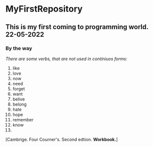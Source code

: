 # MyFirstRepository
## This is my first coming to programming world. 22-05-2022


### By the way
*There are some verbs, that are not used in continiuos forms:*
1. like                          
2. love                          
3. now                           
4. need                          
5. forget                        
6. want
7. belive
8. belong
9. hate
10. hope
11. remember
12. know
13. 
[Cambrige. Four Courner's. Second edtion. **Workbook.**]


